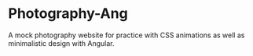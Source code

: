 # Photography-Ang

A mock photography website for practice with CSS animations as well as minimalistic design with Angular.